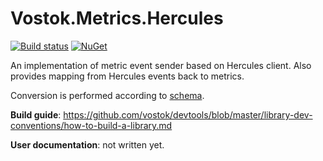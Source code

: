 # Vostok.Metrics.Hercules

[![Build status](https://ci.appveyor.com/api/projects/status/github/vostok/metrics.hercules?svg=true&branch=master)](https://ci.appveyor.com/project/vostok/metrics.hercules/branch/master)
[![NuGet](https://img.shields.io/nuget/v/Vostok.Metrics.Hercules.svg)](https://www.nuget.org/packages/Vostok.Metrics.Hercules)

An implementation of metric event sender based on Hercules client. Also provides mapping from Hercules events back to metrics.

Conversion is performed according to [schema](https://github.com/vostok/hercules/blob/master/doc/event-schema/metric-event-schema.md).

**Build guide**: https://github.com/vostok/devtools/blob/master/library-dev-conventions/how-to-build-a-library.md

**User documentation**: not written yet.
